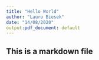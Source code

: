 ```yaml
---
title: "Hello World"
author: "Lauro Biesek"
date: "14/08/2020"
output:pdf_document: default
---
```


## This is a markdown file ## 